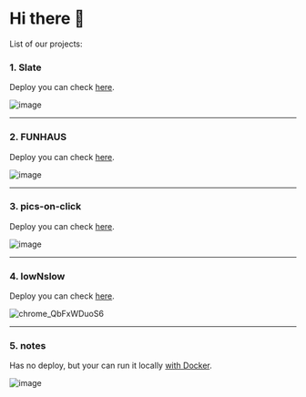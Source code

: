 # Hi there 👋
List of our projects: 
### 1. Slate

Deploy you can check [here](https://slate-8ohg.vercel.app/).

![image](https://github.com/frontgr/.github/assets/52705623/02f10efa-b22e-4157-a915-9f6a65490de5)

---

### 2. FUNHAUS

Deploy you can check [here](https://frontgr.github.io/funhaus/).

![image](https://github.com/frontgr/.github/assets/52705623/d60e69b7-9572-44ed-8008-dc9308b9c2ba)

---

### 3. pics-on-click

Deploy you can check [here](https://frontgr.github.io/pics-on-click/).

![image](https://github.com/frontgr/.github/assets/52705623/e4b55e16-e9fa-44b8-b995-f5b9ac43afc9)

---

### 4. lowNslow

Deploy you can check [here](https://low-nslow-rose.vercel.app/).

![chrome_QbFxWDuoS6](https://github.com/frontgr/.github/assets/52705623/340120a2-1c97-4889-8634-bddc509121b7)

---

### 5. notes

Has no deploy, but your can run it locally [with Docker](https://github.com/frontgr/notes). 

![image](https://github.com/frontgr/.github/assets/52705623/260b7ca9-6207-4197-85ca-d65e21ac039b)
